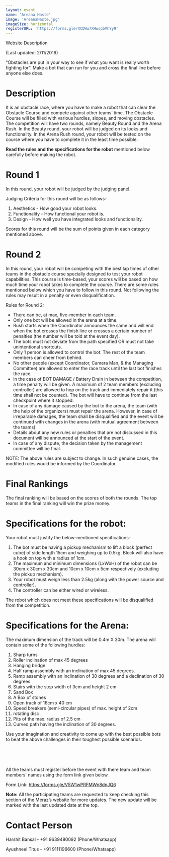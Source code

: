```yaml
---
layout: event
name: 'Areana Haste'
image: 'AreanaHaste.jpg'
imageSize: horizontal
registerURL: 'https://forms.gle/XCDWu7XHwspbVhYy9'
---
```


<p>Website Description</p>
<p>(Last updated: 2/11/2019)</p>
<p>
	&ldquo;Obstacles are put in your way to see if what you want is really worth fighting for&rdquo;.
	Make a bot that can run for you and cross the final line before anyone else does.
</p>
<h1>Description</h1>
<p>
	It is an obstacle race, where you have to make a robot that can clear the Obstacle Course and
	compete against other teams&rsquo; time. The Obstacle Course will be filled with various hurdles,
	slopes, and moving obstacles. The competition will have two rounds, namely Beauty Round and the
	Arena Rush. In the Beauty round, your robot will be judged on its looks and functionality. In the
	Arena Rush round, your robot will be tested on the course where you have to complete it in the
	least time possible.
</p>
<p>
	<strong>Read the rules and the specifications for the robot</strong> mentioned below carefully
	before making the robot.
</p>
<h1>Round 1</h1>
<p>In this round, your robot will be judged by the judging panel.</p>
<p>Judging Criteria for this round will be as follows-</p>
<ol>
	<li>Aesthetics - How good your robot looks.</li>
	<li>Functionality - How functional your robot is.</li>
	<li>Design - How well you have integrated looks and functionality.</li>
</ol>
<p>Scores for this round will be the sum of points given in each category mentioned above.</p>
<h1>Round 2</h1>
<p>
	In this round, your robot will be competing with the best lap times of other teams in the obstacle
	course specially designed to test your robot capabilities. This course is time-based, your scores
	will be based on how much time your robot takes to complete the course. There are some rules
	mentioned below which you have to follow in this round. Not following the rules may result in a
	penalty or even disqualification.
</p>
<p>Rules for Round 2:</p>
<ul>
	<li>There can be, at max, five-member in each team.</li>
	<li>Only one bot will be allowed in the arena at a time.</li>
	<li>
		Rush starts when the Coordinator announces the same and will end when the bot crosses the finish
		line or crosses a certain number of penalties (the number will be told at the event day).
	</li>
	<li>
		The bots must not deviate from the path specified OR must not take unintentional shortcuts.
	</li>
	<li>
		Only 1 person is allowed to control the bot. The rest of the team members can cheer from behind.
	</li>
	<li>
		No other people (except Coordinator, Camera Man, &amp; the Managing Committee) are allowed to
		enter the race track until the last bot finishes the race.
	</li>
	<li>
		In the case of BOT DAMAGE / Battery Drain in between the competition, a time penalty will be
		given. A maximum of 2 team members (excluding controller) are allowed to hop on the track and
		immediately repair it (this time shall not be counted). The bot will have to continue from the
		last checkpoint where it stopped.
	</li>
	<li>
		In case of any damage caused by the bot to the arena, the team (with the help of the organizers)
		must repair the arena. However, in case of irreparable damages, the team shall be disqualified
		and the event will be continued with changes in the arena (with mutual agreement between the
		teams)
	</li>
	<li>
		Details about any new rules or penalties that are not discussed in this document will be
		announced at the start of the event.
	</li>
	<li>In case of any dispute, the decision taken by the management committee will be final.</li>
</ul>
<p>
	NOTE: The above rules are subject to change. In such genuine cases, the modified rules would be
	informed by the Coordinator.
</p>
<h1>Final Rankings</h1>
<p>
	The final ranking will be based on the scores of both the rounds. The top teams in the final
	ranking will win the prize money.
</p>
<h1>Specifications for the robot:</h1>
<p>Your robot must justify the below-mentioned specifications-</p>
<ol>
	<li>
		The bot must be having a pickup mechanism to lift a block (perfect cube) of side length 15cm and
		weighing up to 0.5kg. Block will also have a hook on top with a radius of 1cm.
	</li>
	<li>
		The maximum and minimum dimensions (LxWxH) of the robot can be 30cm x 30cm x 30cm and 10cm x
		10cm x 5cm respectively (excluding the pickup mechanism).
	</li>
	<li>Your robot must weigh less than 2.5kg (along with the power source and controller).</li>
	<li>The controller can be either wired or wireless.</li>
</ol>
<p>
	The robot which does not meet these specifications will be disqualified from the
	competition.&nbsp;
</p>
<h1>Specifications for the Arena:</h1>
<p>
	The maximum dimension of the track will be 0.4m X 30m. The arena will contain some of the
	following hurdles:&nbsp;
</p>
<ol>
	<li>Sharp turns</li>
	<li>Roller inclination of max 45 degrees</li>
	<li>Hanging bridge</li>
	<li>Half ramp assembly with an inclination of max 45 degrees.</li>
	<li>Ramp assembly with an inclination of 30 degrees and a declination of 30 degrees.</li>
	<li>Stairs with the step width of 3cm and height 2 cm</li>
	<li>Sand Box</li>
	<li>A Box of stones</li>
	<li>Open track of 16cm x 40 cm</li>
	<li>Speed breakers (semi-circular pipes) of max. height of 2cm</li>
	<li>rotating disc</li>
	<li>Pits of the max. radius of 2.5 cm</li>
	<li>Curved path having the inclination of 30 degrees.</li>
</ol>
<p>
	Use your imagination and creativity to come up with the best possible bots to beat the above
	challenges in their toughest possible scenarios.
</p>
<p><br /><br /><br /></p>
<p>
	All the teams must register before the event with there team and team members' names using the
	form link given below.
</p>
<p>
	Form Link: <a href="https://forms.gle/V5W1wPRFMWn8dnJQ6">https://forms.gle/V5W1wPRFMWn8dnJQ6</a>
</p>
<p>
	<strong>Note:</strong> All the participating teams are requested to keep checking this section of
	the Meraz&rsquo;s website for more updates. The new update will be marked with the last updated
	date at the top.
</p>
<h1>Contact Person</h1>
<p>Harshit Bansal - +91 9639480092 (Phone/Whatsapp)</p>
<p>Ayushneel Titus - +91 9111196600 (Phone/Whatsapp)</p>

